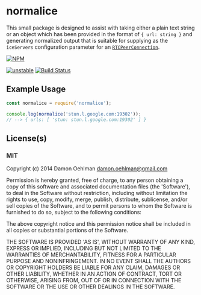 # normalice

This small package is designed to assist with taking either a plain text string
or an object which has been provided in the format of `{ url: string }` and
generating normalized output that is suitable for supplying as the `iceServers`
configuration parameter for an [`RTCPeerConnection`](https://www.w3.org/TR/webrtc/#rtcconfiguration-dictionary).

[![NPM](https://nodei.co/npm/normalice.png)](https://nodei.co/npm/normalice/)

[![unstable](https://img.shields.io/badge/stability-unstable-yellowgreen.svg)](https://github.com/dominictarr/stability#unstable) [![Build Status](https://img.shields.io/travis/DamonOehlman/normalice.svg?branch=master)](https://travis-ci.org/DamonOehlman/normalice)

## Example Usage

```js
const normalice = require('normalice');

console.log(normalice('stun.l.google.com:19302'));
// --> { urls: [ 'stun: stun.l.google.com:19302' ] }
```

## License(s)

### MIT

Copyright (c) 2014 Damon Oehlman <damon.oehlman@gmail.com>

Permission is hereby granted, free of charge, to any person obtaining
a copy of this software and associated documentation files (the
'Software'), to deal in the Software without restriction, including
without limitation the rights to use, copy, modify, merge, publish,
distribute, sublicense, and/or sell copies of the Software, and to
permit persons to whom the Software is furnished to do so, subject to
the following conditions:

The above copyright notice and this permission notice shall be
included in all copies or substantial portions of the Software.

THE SOFTWARE IS PROVIDED 'AS IS', WITHOUT WARRANTY OF ANY KIND,
EXPRESS OR IMPLIED, INCLUDING BUT NOT LIMITED TO THE WARRANTIES OF
MERCHANTABILITY, FITNESS FOR A PARTICULAR PURPOSE AND NONINFRINGEMENT.
IN NO EVENT SHALL THE AUTHORS OR COPYRIGHT HOLDERS BE LIABLE FOR ANY
CLAIM, DAMAGES OR OTHER LIABILITY, WHETHER IN AN ACTION OF CONTRACT,
TORT OR OTHERWISE, ARISING FROM, OUT OF OR IN CONNECTION WITH THE
SOFTWARE OR THE USE OR OTHER DEALINGS IN THE SOFTWARE.
